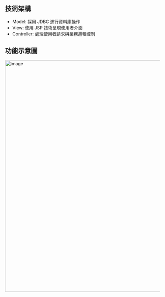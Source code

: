 ## 技術架構
- Model: 採用 JDBC 進行資料庫操作
- View: 使用 JSP 技術呈現使用者介面
- Controller: 處理使用者請求與業務邏輯控制


## 功能示意圖
<img width="1633" height="754" alt="image" src="https://github.com/user-attachments/assets/f97f1af9-541b-4739-a086-d4366e42088b" />

